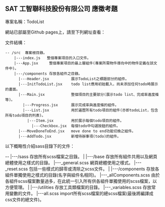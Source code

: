 ## SAT 工智聯科技股份有限公司 應徵考題

專案名稱：TodoList

網站已部屬至Github pages上，請至下列網址查看：

    

文件結構：

    -- /src  專案根目錄。
        |---index.js   整個專案項目的入口文件。
        |---App.jsx     整個專案項目的最上層組件(專案所需物件導向中的物件定義在該文件中)。
        |---/components 存放各組件之目錄。
          |---Header.jsx          展示TodoList之標題部分的組件。
          |---InitTodoList.jsx    todo list應用初始載入，尚未添加任何todo時展示的畫面。
          |---Main.jsx            整個項目的主要部分(展示todo list、完成率進度條等)。
            |---Progress.jsx      展示完成率與進度條的組件。
            |---List.jsx          用於遍歷所有todo項目的組件(亦即todoList，包含所有todo項目的列表)。
              |---Item.jsx        用於展示每個todo項目的組件。
                |---Checkbox.jsx  每個todo中勾選按鈕的組件。
          |---MoveDoneToEnd.jsx   move done to end功能切換之組件。
          |---AddTodo.jsx         新增待辦事項(todo)的組件。


以下概略性介紹sass目錄下的文件：

  -- |---/sass   存放所有scss檔案之目錄。
        |
        |---/base   存放所有組件共用以及網頁總體使用之樣式的目錄。
          |---_general.scss   網頁總體使用之樣式。
          |---_reset.scss     包括一些樣式的歸零或清除之scss文件。
        |
        |---/components 存放各組件單獨使用之樣式的目錄(名字與組件名相同)。
          |---_allComponents.scss  由於各組件scss檔案數量過多，在此統一引入所有供各組件單獨使用的scss檔案，以方便管理。
        |
        |---/utilities    存放工具類檔案的目錄。
          |---_variables.scss   存放常用變數的文件。
        |---all.scss    import所有scss檔案的總scss檔案(最後將編譯成css文件的總文件)。
